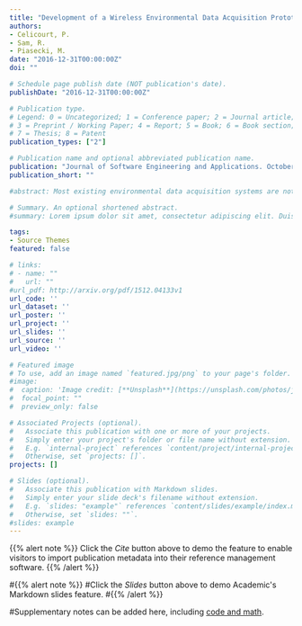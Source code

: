 ```yaml
---
title: "Development of a Wireless Environmental Data Acquisition Prototype: An Experience Report"
authors:
- Celicourt, P.
- Sam, R. 
- Piasecki, M.
date: "2016-12-31T00:00:00Z"
doi: ""

# Schedule page publish date (NOT publication's date).
publishDate: "2016-12-31T00:00:00Z"

# Publication type.
# Legend: 0 = Uncategorized; 1 = Conference paper; 2 = Journal article;
# 3 = Preprint / Working Paper; 4 = Report; 5 = Book; 6 = Book section;
# 7 = Thesis; 8 = Patent
publication_types: ["2"]

# Publication name and optional abbreviated publication name.
publication: "Journal of Software Engineering and Applications. October 2016, 9, pp479-490."
publication_short: ""

#abstract: Most existing environmental data acquisition systems are not designed to support automatic field data streaming to a data management system, but instead involve manual data exports therein. This paper introduces an approach and prototype of an automated sensor-to-web services and analytics wireless sensor network in which the aspects of data collection, transmission, and management as well as network organization are implemented automatically. We used the Python programming language to develop the necessary software components. The data and metadata supplied by custom-made stations are automatically stored in an extended instance of the Consortium of Universities for the Advancement of Hydrologic Sciences, Inc. (CUAHSI) Observations Data Model (ODM) to which a web interface is linked and makes the data available publicly in user’s preferred units via Web Services and Data Analytics at a central station.  The system has been initially tested in outdoor environments and the experiments demonstrate that it is effective in not only reducing the workload of the post-deployment phase, but also has potential to reduce human errors.

# Summary. An optional shortened abstract.
#summary: Lorem ipsum dolor sit amet, consectetur adipiscing elit. Duis posuere tellus ac convallis placerat. Proin tincidunt magna sed ex sollicitudin condimentum.

tags:
- Source Themes
featured: false

# links:
# - name: ""
#   url: ""
#url_pdf: http://arxiv.org/pdf/1512.04133v1
url_code: ''
url_dataset: ''
url_poster: ''
url_project: ''
url_slides: ''
url_source: ''
url_video: ''

# Featured image
# To use, add an image named `featured.jpg/png` to your page's folder. 
#image:
#  caption: 'Image credit: [**Unsplash**](https://unsplash.com/photos/jdD8gXaTZsc)'
#  focal_point: ""
#  preview_only: false

# Associated Projects (optional).
#   Associate this publication with one or more of your projects.
#   Simply enter your project's folder or file name without extension.
#   E.g. `internal-project` references `content/project/internal-project/index.md`.
#   Otherwise, set `projects: []`.
projects: []

# Slides (optional).
#   Associate this publication with Markdown slides.
#   Simply enter your slide deck's filename without extension.
#   E.g. `slides: "example"` references `content/slides/example/index.md`.
#   Otherwise, set `slides: ""`.
#slides: example
---
```


{{% alert note %}}
Click the *Cite* button above to demo the feature to enable visitors to import publication metadata into their reference management software.
{{% /alert %}}

#{{% alert note %}}
#Click the *Slides* button above to demo Academic's Markdown slides feature.
#{{% /alert %}}

#Supplementary notes can be added here, including [code and math](https://sourcethemes.com/academic/docs/writing-markdown-latex/).

